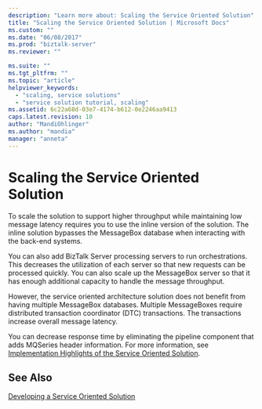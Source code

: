 ```yaml
---
description: "Learn more about: Scaling the Service Oriented Solution"
title: "Scaling the Service Oriented Solution | Microsoft Docs"
ms.custom: ""
ms.date: "06/08/2017"
ms.prod: "biztalk-server"
ms.reviewer: ""

ms.suite: ""
ms.tgt_pltfrm: ""
ms.topic: "article"
helpviewer_keywords: 
  - "scaling, service solutions"
  - "service solution tutorial, scaling"
ms.assetid: 6c22a68d-03e7-4174-b612-0e2246aa9413
caps.latest.revision: 10
author: "MandiOhlinger"
ms.author: "mandia"
manager: "anneta"
---
```

# Scaling the Service Oriented Solution
To scale the solution to support higher throughput while maintaining low message latency requires you to use the inline version of the solution. The inline solution bypasses the MessageBox database when interacting with the back-end systems.  
  
 You can also add BizTalk Server processing servers to run orchestrations. This decreases the utilization of each server so that new requests can be processed quickly. You can also scale up the MessageBox server so that it has enough additional capacity to handle the message throughput.  
  
 However, the service oriented architecture solution does not benefit from having multiple MessageBox databases. Multiple MessageBoxes require distributed transaction coordinator (DTC) transactions. The transactions increase overall message latency.  
  
 You can decrease response time by eliminating the pipeline component that adds MQSeries header information. For more information, see [Implementation Highlights of the Service Oriented Solution](../core/implementation-highlights-of-the-service-oriented-solution.md).  
  
## See Also  
 [Developing a Service Oriented Solution](../core/developing-a-service-oriented-solution.md)
